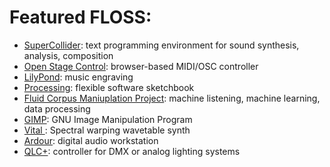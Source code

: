 # Featured FLOSS:

- [SuperCollider](https://supercollider.github.io): text programming environment for sound synthesis, analysis, composition
- [Open Stage Control](https://openstagecontrol.ammd.net): browser-based MIDI/OSC controller
- [LilyPond](http://lilypond.org): music engraving
- [Processing](https://processing.org): flexible software sketchbook
- [Fluid Corpus Maniuplation Project](https://www.flucoma.org): machine listening, machine learning, data processing
- [GIMP](https://www.gimp.org): GNU Image Manipulation Program
- [Vital ](https://vital.audio): Spectral warping wavetable synth
- [Ardour](https://ardour.org): digital audio workstation
- [QLC+](https://www.qlcplus.org): controller for DMX or analog lighting systems
